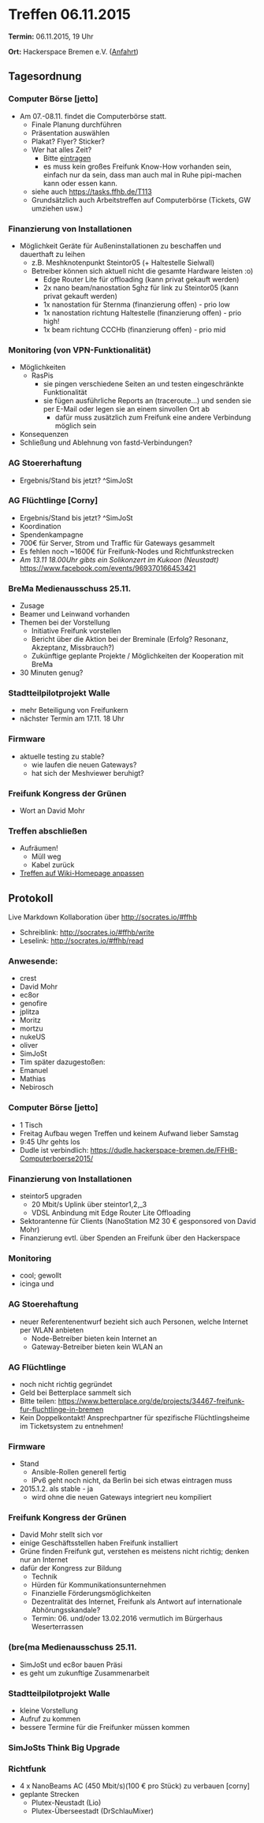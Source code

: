 # Treffen 06.11.2015

**Termin:** 06.11.2015, 19 Uhr

**Ort:** Hackerspace Bremen e.V. ([Anfahrt](https://www.hackerspace-bremen.de/anfahrt/))

## Tagesordnung

### Computer Börse [jetto]
* Am 07.-08.11. findet die Computerbörse statt.
   * Finale Planung durchführen
   * Präsentation auswählen
   * Plakat? Flyer? Sticker?
   * Wer hat alles Zeit?
     * Bitte [eintragen](https://dudle.hackerspace-bremen.de/FFHB-Computerboerse2015/)
     * es muss kein großes Freifunk Know-How vorhanden sein, einfach nur da sein, dass man auch mal in Ruhe pipi-machen kann oder essen kann.
   * siehe auch https://tasks.ffhb.de/T113
   * Grundsätzlich auch Arbeitstreffen auf Computerbörse (Tickets, GW umziehen usw.)

### Finanzierung von Installationen
* Möglichkeit Geräte für Außeninstallationen zu beschaffen und dauerthaft zu leihen
  * z.B. Meshknotenpunkt Steintor05 (+ Haltestelle Sielwall)
  * Betreiber können sich aktuell nicht die gesamte Hardware leisten :o)
     * Edge Router Lite für offloading (kann privat gekauft werden)
     * 2x nano beam/nanostation 5ghz für link zu Steintor05 (kann privat gekauft werden)
     * 1x nanostation für Sternma (finanzierung offen) - prio low
     * 1x nanostation richtung Haltestelle (finanzierung offen) - prio high!
     * 1x beam richtung CCCHb (finanzierung offen) - prio mid

### Monitoring (von VPN-Funktionalität)
* Möglichkeiten
  * RasPis
    * sie pingen verschiedene Seiten an und testen eingeschränkte Funktionalität
    * sie fügen ausführliche Reports an (traceroute...) und senden sie per E-Mail oder legen sie an einem sinvollen Ort ab
      * dafür muss zusätzlich zum Freifunk eine andere Verbindung möglich sein
* Konsequenzen
 * Schließung und Ablehnung von fastd-Verbindungen?

### AG Stoererhaftung
* Ergebnis/Stand bis jetzt? ^SimJoSt

### AG Flüchtlinge [Corny]
* Ergebnis/Stand bis jetzt? ^SimJoSt
* Koordination
* Spendenkampagne
 * 700€ für Server, Strom und Traffic für Gateways gesammelt
 * Es fehlen noch ~1600€ für Freifunk-Nodes und Richtfunkstrecken
* *Am 13.11 18.00Uhr gibts ein Solikonzert im Kukoon (Neustadt)* https://www.facebook.com/events/969370166453421


### BreMa Medienausschuss 25.11.
* Zusage
* Beamer und Leinwand vorhanden
* Themen bei der Vorstellung
  * Initiative Freifunk vorstellen
  * Bericht über die Aktion bei der Breminale (Erfolg? Resonanz, Akzeptanz, Missbrauch?)
  * Zukünftige geplante Projekte / Möglichkeiten der Kooperation mit BreMa
* 30 Minuten genug?


### Stadtteilpilotprojekt Walle
* mehr Beteiligung von Freifunkern
* nächster Termin am 17.11. 18 Uhr


### Firmware
* aktuelle testing zu stable?
  * wie laufen die neuen Gateways?
  * hat sich der Meshviewer beruhigt?

### Freifunk Kongress der Grünen
* Wort an David Mohr


### Treffen abschließen
* Aufräumen!
  * Müll weg
  * Kabel zurück
* [Treffen auf Wiki-Homepage anpassen](Home)


## Protokoll
Live Markdown Kollaboration über http://socrates.io/#ffhb
* Schreiblink: http://socrates.io/#ffhb/write
* Leselink: http://socrates.io/#ffhb/read


### Anwesende:
* crest
* David Mohr
* ec8or
* genofire
* jplitza
* Moritz
* mortzu
* nukeUS
* oliver
* SimJoSt
* Tim
später dazugestoßen:
* Emanuel
* Mathias
* Nebirosch

### Computer Börse [jetto]
* 1 Tisch
* Freitag Aufbau wegen Treffen und keinem Aufwand lieber Samstag
* 9:45 Uhr gehts los
* Dudle ist verbindlich: https://dudle.hackerspace-bremen.de/FFHB-Computerboerse2015/

### Finanzierung von Installationen
* steintor5 upgraden
  * 20 Mbit/s Uplink über steintor1,2,_3
  * VDSL Anbindung mit Edge Router Lite Offloading
* Sektorantenne für Clients (NanoStation M2 30 € gesponsored von David Mohr)
* Finanzierung evtl. über Spenden an Freifunk über den Hackerspace

### Monitoring
* cool; gewollt
* icinga und 

### AG Stoerehaftung
* neuer Referentenentwurf bezieht sich auch Personen, welche Internet per WLAN anbieten
  * Node-Betreiber bieten kein Internet an
  * Gateway-Betreiber bieten kein WLAN an

### AG Flüchtlinge
* noch nicht richtig gegründet
* Geld bei Betterplace sammelt sich
* Bitte teilen: https://www.betterplace.org/de/projects/34467-freifunk-fur-fluchtlinge-in-bremen
* Kein Doppelkontakt! Ansprechpartner für spezifische Flüchtlingsheime im Ticketsystem zu entnehmen!

### Firmware
* Stand
  * Ansible-Rollen generell fertig
  * IPv6 geht noch nicht, da Berlin bei sich etwas eintragen muss
* 2015.1.2. als stable - ja
  * wird ohne die neuen Gateways integriert neu kompiliert

### Freifunk Kongress der Grünen
* David Mohr stellt sich vor
* einige Geschäftsstellen haben Freifunk installiert
* Grüne finden Freifunk gut, verstehen es meistens nicht richtig; denken nur an Internet
* dafür der Kongress zur Bildung
  * Technik
  * Hürden für Kommunikationsunternehmen
  * Finanzielle Förderungsmöglichkeiten
  * Dezentralität des Internet, Freifunk als Antwort auf internationale Abhörungsskandale?
  * Termin: 06. und/oder 13.02.2016 vermutlich im Bürgerhaus Weserterrassen

### (bre(ma Medienausschuss 25.11.
* SimJoSt und ec8or bauen Präsi
* es geht um zukunftige Zusammenarbeit

### Stadtteilpilotprojekt Walle
* kleine Vorstellung
* Aufruf zu kommen
* bessere Termine für die Freifunker müssen kommen

### SimJoSts Think Big Upgrade

### Richtfunk
* 4 x NanoBeams AC (450 Mbit/s)(100 € pro Stück) zu verbauen [corny]
* geplante Strecken
  * Plutex-Neustadt (Lio)
  * Plutex-Überseestadt (DrSchlauMixer)